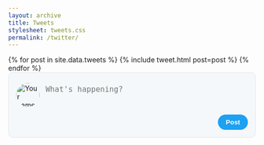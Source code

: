 ```yaml
---
layout: archive
title: Tweets
stylesheet: tweets.css
permalink: /twitter/
---
```


<style>
.tweet {
  max-width: 600px;
  margin: 0 auto 20px;
  padding: 15px;
  border: 1px solid #e1e8ed;
  border-radius: 10px;
  background: white;
}

.tweet-header {
  display: flex;
  align-items: center;
  margin-bottom: 10px;
  position: relative;
}

.tweet-avatar {
  width: 48px;
  height: 48px;
  border-radius: 50%;
  margin-right: 12px;
  object-fit: cover;
}

.tweet-author {
  flex: 1;
}

.tweet-name {
  font-weight: bold;
  display: block;
}

.tweet-handle {
  color: #657786;
  font-size: 0.9em;
}

.tweet-date {
  color: #657786;
  font-size: 0.9em;
}

.tweet-content {
  margin: 10px 0;
  line-height: 1.4;
  font-size: 1.1em;
}

.tweet-media {
  margin-top: 15px;
  border-radius: 15px;
  overflow: hidden;
  border: 1px solid #e1e8ed;
}

.tweet-media img {
  width: 100%;
  height: auto;
  display: block;
}
</style>

<div class="tweet-feed">
  {% for post in site.data.tweets %}
    {% include tweet.html post=post %}
  {% endfor %}
</div>

<!-- Optional: New post form for demonstration -->
<div class="tweet" style="background: #f5f8fa;">
  <div class="tweet-header">
    <img class="tweet-avatar" src="/assets/images/avatars/you.jpg" alt="Your name">
    <div style="flex: 1;">
      <textarea placeholder="What's happening?" style="width: 100%; border: none; background: transparent; resize: none; font-size: 1.1em; padding: 10px 0; min-height: 60px;"></textarea>
    </div>
  </div>
  <button style="float: right; background: #1da1f2; color: white; border: none; padding: 8px 16px; border-radius: 20px; font-weight: bold;">Post</button>
  <div style="clear: both;"></div>
</div>
